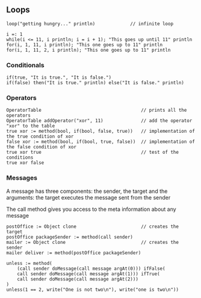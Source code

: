 ## Loops
```io
loop("getting hungry..." println)             // infinite loop

i =: 1
while(i <= 11, i println; i = i + 1); "This goes up until 11" println
for(i, 1, 11, i println); "This one goes up to 11" println
for(i, 1, 11, 2, i println); "This one goes up to 11" println
```

### Conditionals
```io
if(true, "It is true.", "It is false.")
if(false) then("It is true." println) else("It is false." println)
```

### Operators
```io
OperatorTable                                     // prints all the operators
OperatorTable addOperator("xor", 11)              // add the operator "xor" to the table
true xor := method(bool, if(bool, false, true))   // implementation of the true condition of xor
false xor := method(bool, if(bool, true, false))  // implementation of the false condition of xor
true xor true                                     // test of the conditions
true xor false
```

### Messages
A message has three components: the sender, the target and the arguments:
the target executes the message sent from the sender

The call method gives you access to the meta information about any message

```io
postOffice := Object clone                        // creates the target
postOffice packageSender := method(call sender)
mailer := Object clone                            // creates the sender
mailer deliver := method(postOffice packageSender)

unless := method(
    (call sender doMessage(call message argAt(0))) ifFalse(
    call sender doMessage(call message argAt(1))) ifTrue(
    call sender doMessage(call message argAt(2)))
)
unless(1 == 2, write("One is not two\n"), write("one is two\n"))
```
